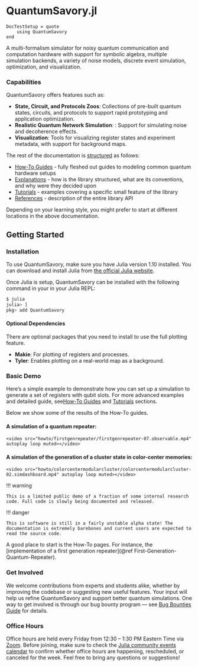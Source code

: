 # QuantumSavory.jl

```@meta
DocTestSetup = quote
    using QuantumSavory
end
```

A multi-formalism simulator for noisy quantum communication and computation hardware with support for symbolic algebra, multiple simulation backends, a variety of noise models, discrete event simulation, optimization, and visualization.

### Capabilities

QuantumSavory offers features such as:

- **State, Circuit, and Protocols Zoos**: Collections of pre-built quantum states, circuits, and protocols to support rapid prototyping and application optimization.
- **Realistic Quantum Network Simulation**: : Support for simulating noise and decoherence effects.
- **Visualization**: Tools for visualizing register states and experiment metadata, with support for background maps.

The rest of the documentation is [structured](https://diataxis.fr/) as follows:

- [How-To Guides](@ref) - fully fleshed out guides to modeling common quantum hardware setups
- [Explanations](@ref) - how is the library structured, what are its conventions, and why were they decided upon
- [Tutorials](@ref) - examples covering a specific small feature of the library
- [References](@ref) - description of the entire library API

Depending on your learning style, you might prefer to start at different locations in the above documentation.

## Getting Started
### Installation
To use QuantumSavory, make sure you have Julia version 1.10 installed. You can download and install Julia from [the official Julia website](https://julialang.org/downloads/).

Once Julia is setup, QuantumSavory can be installed with the following command in your in your Julia REPL:
```bash
$ julia
julia> ]
pkg> add QuantumSavory
```
#### Optional Dependencies
There are optional packages that you need to install to use the full plotting feature.
- **Makie**: For plotting of registers and processes.
- **Tyler**: Enables plotting on a real-world map as a background.


### Basic Demo
Here’s a simple example to demonstrate how you can set up a simulation to generate a set of registers with qubit slots. For more advanced examples and detailed guide, see[How-To Guides](@ref) and [Tutorials](@ref) sections.



Below we show some of the results of the How-To guides.

#### A simulation of a quantum repeater:

```@raw html
<video src="howto/firstgenrepeater/firstgenrepeater-07.observable.mp4" autoplay loop muted></video>
```

#### A simulation of the generation of a cluster state in color-center memories:

```@raw html
<video src="howto/colorcentermodularcluster/colorcentermodularcluster-02.simdashboard.mp4" autoplay loop muted></video>
```

!!! warning

    This is a limited public demo of a fraction of some internal research code. Full code is slowly being documented and released.

!!! danger

    This is software is still in a fairly unstable alpha state! The documentation is extremely barebones and current users are expected to read the source code.

A good place to start is the How-To pages.
For instance, the [implementation of a first generation repeater](@ref First-Generation-Quantum-Repeater).

### Get Involved
We welcome contributions from experts and students alike, whether by improving the codebase or suggesting new useful features. Your input will help us refine QuantumSavory and support better quantum simulations. One way to get involved is through our bug bounty program — see [Bug Bounties Guide](https://github.com/QuantumSavory/.github/blob/main/BUG_BOUNTIES.md) for details.

### Office Hours
Office hours are held every Friday from 12:30 – 1:30 PM Eastern Time via [Zoom](https://umass-amherst.zoom.us/j/95986275946?pwd=6h7Wbai1bXIai0XQsatNRWaVbQlTDr.1). Before joining, make sure to check the [Julia community events calendar](https://julialang.org/community/#events) to confirm whether office hours are happening, rescheduled, or canceled for the week. Feel free to bring any questions or suggestions!